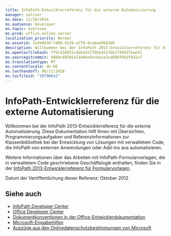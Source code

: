 ```yaml
---
title: InfoPath-Entwicklerreferenz für die externe Automatisierung
manager: soliver
ms.date: 11/16/2014
ms.audience: Developer
ms.topic: overview
ms.prod: office-online-server
localization_priority: Normal
ms.assetid: 1ed48838-7409-4329-a778-8cabae058200
description: Willkommen bei der InfoPath 2013-Entwicklerreferenz für die externe Automatisierung. Diese Dokumentation hilft Ihnen mit Übersichten, Programmierungsaufgaben und Referenzinformationen zur Klassenbibliothek bei der Entwicklung von Lösungen mit verwaltetem Code, die InfoPath von externen Anwendungen oder Add-Ins aus automatisieren.
ms.openlocfilehash: ff9cd36032cdab432776bb4517bb2749037eae51
ms.sourcegitcommit: 9d60cd82b5413446e5bc8ace2cd689f683fb41a7
ms.translationtype: MT
ms.contentlocale: de-DE
ms.lasthandoff: 06/11/2018
ms.locfileid: "19790642"
---
```

# <a name="infopath-developer-reference-for-external-automation"></a>InfoPath-Entwicklerreferenz für die externe Automatisierung

Willkommen bei der InfoPath 2013-Entwicklerreferenz für die externe Automatisierung. Diese Dokumentation hilft Ihnen mit Übersichten, Programmierungsaufgaben und Referenzinformationen zur Klassenbibliothek bei der Entwicklung von Lösungen mit verwaltetem Code, die InfoPath von externen Anwendungen oder Add-Ins aus automatisieren.
  
Weitere Informationen über das Arbeiten mit InfoPath-Formularvorlagen, die in verwaltetem Code geschriebene Geschäftslogik enthalten, finden Sie in der [InfoPath 2013-Entwicklerreferenz für Formularvorlagen](http://go.microsoft.com/fwlink/?LinkId=159764).
  
Datum der Veröffentlichung dieser Referenz: Oktober 2012
  
## <a name="see-also"></a>Siehe auch

- [InfoPath Developer Center](http://msdn.microsoft.com/en-us/office/aa905434.aspx)  
- [Office Developer Center](http://msdn.microsoft.com/en-us/office/default.aspx)
- [Dokumentkonventionen in der Office-Entwicklerdokumentation](http://msdn.microsoft.com/en-us/office/aa905365.aspx)
- [Microsoft-Eingabehilfen](http://www.microsoft.com/ENABLE/)
- [Auszüge aus den Onlinedatenschutzbestimmungen von Microsoft](http://privacy.microsoft.com/en-us/default.mspx)
  

